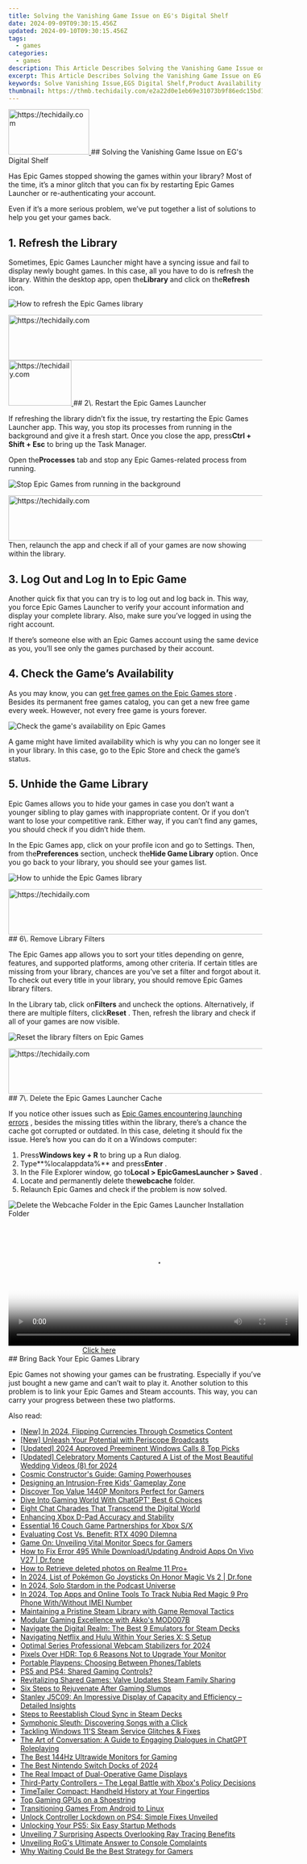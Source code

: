 ```yaml
---
title: Solving the Vanishing Game Issue on EG's Digital Shelf
date: 2024-09-09T09:30:15.456Z
updated: 2024-09-10T09:30:15.456Z
tags:
  - games
categories:
  - games
description: This Article Describes Solving the Vanishing Game Issue on EG's Digital Shelf
excerpt: This Article Describes Solving the Vanishing Game Issue on EG's Digital Shelf
keywords: Solve Vanishing Issue,EGS Digital Shelf,Product Availability Fix,Inventory Management Solution,Stock Disappearance Remedy,Shelf Digitization Challenge,Retail Inventory Optimization
thumbnail: https://thmb.techidaily.com/e2a22d0e1eb69e31073b9f86edc15bd17dc9ed7433f25f15297fff8ea322d744.jpg
---
```


<!-- affiliate ads begin -->
<a href="https://aligracehair.sjv.io/c/5597632/2135366/19272" target="_top" id="2135366">
  <img src="//a.impactradius-go.com/display-ad/19272-2135366" border="0" alt="https://techidaily.com" width="160" height="90"/>
</a>
<img height="0" width="0" src="https://aligracehair.sjv.io/i/5597632/2135366/19272" style="position:absolute;visibility:hidden;" border="0" />
<!-- affiliate ads end -->
## Solving the Vanishing Game Issue on EG's Digital Shelf

 Has Epic Games stopped showing the games within your library? Most of the time, it’s a minor glitch that you can fix by restarting Epic Games Launcher or re-authenticating your account.

 Even if it’s a more serious problem, we’ve put together a list of solutions to help you get your games back.

## 1\. Refresh the Library

 Sometimes, Epic Games Launcher might have a syncing issue and fail to display newly bought games. In this case, all you have to do is refresh the library. Within the desktop app, open the**Library** and click on the**Refresh** icon.

![How to refresh the Epic Games library](https://static1.makeuseofimages.com/wordpress/wp-content/uploads/2023/09/refresh-library-1.jpg)

<!-- affiliate ads begin -->
<a href="https://ephamedtechinc.pxf.io/c/5597632/2137203/26400" target="_top" id="2137203">
  <img src="//a.impactradius-go.com/display-ad/26400-2137203" border="0" alt="https://techidaily.com" width="728" height="90"/>
</a>
<img height="0" width="0" src="https://ephamedtechinc.pxf.io/i/5597632/2137203/26400" style="position:absolute;visibility:hidden;" border="0" />
<!-- affiliate ads end -->
<!-- affiliate ads begin -->
<a href="https://aligracehair.sjv.io/c/5597632/2115927/19272" target="_top" id="2115927">
  <img src="//a.impactradius-go.com/display-ad/19272-2115927" border="0" alt="https://techidaily.com" width="125" height="90"/>
</a>
<img height="0" width="0" src="https://aligracehair.sjv.io/i/5597632/2115927/19272" style="position:absolute;visibility:hidden;" border="0" />
<!-- affiliate ads end -->
## 2\. Restart the Epic Games Launcher

 If refreshing the library didn’t fix the issue, try restarting the Epic Games Launcher app. This way, you stop its processes from running in the background and give it a fresh start. Once you close the app, press**Ctrl + Shift + Esc** to bring up the Task Manager.

 Open the**Processes** tab and stop any Epic Games-related process from running.

![Stop Epic Games from running in the background](https://static1.makeuseofimages.com/wordpress/wp-content/uploads/2023/09/end-epic-games-1.jpg)

<!-- affiliate ads begin -->
<a href="https://appsumo.8odi.net/c/5597632/2137413/7443" target="_top" id="2137413">
  <img src="//a.impactradius-go.com/display-ad/7443-2137413" border="0" alt="https://techidaily.com" width="728" height="90"/>
</a>
<img height="0" width="0" src="https://appsumo.8odi.net/i/5597632/2137413/7443" style="position:absolute;visibility:hidden;" border="0" />
<!-- affiliate ads end -->
 Then, relaunch the app and check if all of your games are now showing within the library.

## 3\. Log Out and Log In to Epic Game

 Another quick fix that you can try is to log out and log back in. This way, you force Epic Games Launcher to verify your account information and display your complete library. Also, make sure you’ve logged in using the right account.

 If there’s someone else with an Epic Games account using the same device as you, you’ll see only the games purchased by their account.

## 4\. Check the Game’s Availability

 As you may know, you can [get free games on the Epic Games store](https://www.makeuseof.com/how-to-get-free-games-on-the-epic-games-store/) . Besides its permanent free games catalog, you can get a new free game every week. However, not every free game is yours forever.

![Check the game's availability on Epic Games](https://static1.makeuseofimages.com/wordpress/wp-content/uploads/2023/09/check-availability-1.jpg)

 A game might have limited availability which is why you can no longer see it in your library. In this case, go to the Epic Store and check the game’s status.

## 5\. Unhide the Game Library

 Epic Games allows you to hide your games in case you don’t want a younger sibling to play games with inappropriate content. Or if you don’t want to lose your competitive rank. Either way, if you can’t find any games, you should check if you didn’t hide them.

 In the Epic Games app, click on your profile icon and go to Settings. Then, from the**Preferences** section, uncheck the**Hide Game Library** option. Once you go back to your library, you should see your games list.

![How to unhide the Epic Games library](https://static1.makeuseofimages.com/wordpress/wp-content/uploads/2023/09/hide-game-library-1.jpg)

<!-- affiliate ads begin -->
<a href="https://appsumo.8odi.net/c/5597632/2130890/7443" target="_top" id="2130890">
  <img src="//a.impactradius-go.com/display-ad/7443-2130890" border="0" alt="https://techidaily.com" width="728" height="90"/>
</a>
<img height="0" width="0" src="https://appsumo.8odi.net/i/5597632/2130890/7443" style="position:absolute;visibility:hidden;" border="0" />
<!-- affiliate ads end -->
## 6\. Remove Library Filters

 The Epic Games app allows you to sort your titles depending on genre, features, and supported platforms, among other criteria. If certain titles are missing from your library, chances are you’ve set a filter and forgot about it. To check out every title in your library, you should remove Epic Games library filters.

 In the Library tab, click on**Filters** and uncheck the options. Alternatively, if there are multiple filters, click**Reset** . Then, refresh the library and check if all of your games are now visible.

![Reset the library filters on Epic Games](https://static1.makeuseofimages.com/wordpress/wp-content/uploads/2023/09/reset-filters-1.jpg)

<!-- affiliate ads begin -->
<a href="https://ephamedtechinc.pxf.io/c/5597632/2137224/26400" target="_top" id="2137224">
  <img src="//a.impactradius-go.com/display-ad/26400-2137224" border="0" alt="https://techidaily.com" width="728" height="90"/>
</a>
<img height="0" width="0" src="https://ephamedtechinc.pxf.io/i/5597632/2137224/26400" style="position:absolute;visibility:hidden;" border="0" />
<!-- affiliate ads end -->
## 7\. Delete the Epic Games Launcher Cache

 If you notice other issues such as [Epic Games encountering launching errors](https://www.makeuseof.com/windows-epic-game-launcher-0013-error/) , besides the missing titles within the library, there’s a chance the cache got corrupted or outdated. In this case, deleting it should fix the issue. Here’s how you can do it on a Windows computer:

1. Press**Windows key + R** to bring up a Run dialog.
2. Type**%localappdata%** and press**Enter** .
3. In the File Explorer window, go to**Local > EpicGamesLauncher > Saved** .
4. Locate and permanently delete the**webcache** folder.
5. Relaunch Epic Games and check if the problem is now solved.

![Delete the Webcache Folder in the Epic Games Launcher Installation Folder](https://static1.makeuseofimages.com/wordpress/wp-content/uploads/2023/06/5-delete-the-webcache-folder-in-the-epic-games-launcher-installation-folder.jpg)

<!-- affiliate ads begin -->
<span id="1983573">
					<video width="576" height="240" style="cursor:pointer"
           poster="//a.impactradius-go.com/display-clicktoplayimage/1983573.png"
           onclick="if(!this.playClicked){this.play();this.setAttribute('controls',true);this.playClicked=true;}">
	   <source src="//a.impactradius-go.com/display-ad/22993-1983573">
	   <img src="//a.impactradius-go.com/display-clicktoplayimage/1983573.png" style="border: none; height: 100%; width: 100%; object-fit: contain">
	</video>
	<div style="width:360px;text-align:center"><a href="javascript:window.open(decodeURIComponent('https%3A%2F%2Fhomestyler.sjv.io%2Fc%2F5597632%2F1983573%2F22993'), '_blank');void(0);">Click here</a></div>
</span>
<img height="0" width="0" src="https://imp.pxf.io/i/5597632/1983573/22993" style="position:absolute;visibility:hidden;" border="0" />
<!-- affiliate ads end -->
## Bring Back Your Epic Games Library

 Epic Games not showing your games can be frustrating. Especially if you’ve just bought a new game and can’t wait to play it. Another solution to this problem is to link your Epic Games and Steam accounts. This way, you can carry your progress between these two platforms.


<ins class="adsbygoogle"
     style="display:block"
     data-ad-format="autorelaxed"
     data-ad-client="ca-pub-7571918770474297"
     data-ad-slot="1223367746"></ins>



<ins class="adsbygoogle"
     style="display:block"
     data-ad-client="ca-pub-7571918770474297"
     data-ad-slot="8358498916"
     data-ad-format="auto"
     data-full-width-responsive="true"></ins>





<span class="atpl-alsoreadstyle">Also read:</span>
<div><ul>
<li><a href="https://eaxpv-info.techidaily.com/new-in-2024-flipping-currencies-through-cosmetics-content/"><u>[New] In 2024, Flipping Currencies Through Cosmetics Content</u></a></li>
<li><a href="https://some-skills.techidaily.com/new-unleash-your-potential-with-periscope-broadcasts/"><u>[New] Unleash Your Potential with Periscope Broadcasts</u></a></li>
<li><a href="https://visual-screen-recording.techidaily.com/updated-2024-approved-preeminent-windows-calls-8-top-picks/"><u>[Updated] 2024 Approved Preeminent Windows Calls 8 Top Picks</u></a></li>
<li><a href="https://facebook-record-videos.techidaily.com/updated-celebratory-moments-captured-a-list-of-the-most-beautiful-wedding-videos-8-for-2024/"><u>[Updated] Celebratory Moments Captured A List of the Most Beautiful Wedding Videos (8) for 2024</u></a></li>
<li><a href="https://games-able.techidaily.com/cosmic-constructors-guide-gaming-powerhouses/"><u>Cosmic Constructor's Guide: Gaming Powerhouses</u></a></li>
<li><a href="https://games-able.techidaily.com/designing-an-intrusion-free-kids-gameplay-zone/"><u>Designing an Intrusion-Free Kids' Gameplay Zone</u></a></li>
<li><a href="https://games-able.techidaily.com/discover-top-value-1440p-monitors-perfect-for-gamers/"><u>Discover Top Value 1440P Monitors Perfect for Gamers</u></a></li>
<li><a href="https://games-able.techidaily.com/dive-into-gaming-world-with-chatgpt-best-6-choices/"><u>Dive Into Gaming World With ChatGPT' Best 6 Choices</u></a></li>
<li><a href="https://games-able.techidaily.com/eight-chat-charades-that-transcend-the-digital-world/"><u>Eight Chat Charades That Transcend the Digital World</u></a></li>
<li><a href="https://games-able.techidaily.com/enhancing-xbox-d-pad-accuracy-and-stability/"><u>Enhancing Xbox D-Pad Accuracy and Stability</u></a></li>
<li><a href="https://games-able.techidaily.com/essential-16-couch-game-partnerships-for-xbox-sx/"><u>Essential 16 Couch Game Partnerships for Xbox S/X</u></a></li>
<li><a href="https://games-able.techidaily.com/evaluating-cost-vs-benefit-rtx-4090-dilemna/"><u>Evaluating Cost Vs. Benefit: RTX 4090 Dilemna</u></a></li>
<li><a href="https://games-able.techidaily.com/game-on-unveiling-vital-monitor-specs-for-gamers/"><u>Game On: Unveiling Vital Monitor Specs for Gamers</u></a></li>
<li><a href="https://change-location.techidaily.com/how-to-fix-error-495-while-downloadupdating-android-apps-on-vivo-v27-drfone-by-drfone-fix-android-problems-fix-android-problems/"><u>How to Fix Error 495 While Download/Updating Android Apps On Vivo V27 | Dr.fone</u></a></li>
<li><a href="https://blog-min.techidaily.com/how-to-retrieve-deleted-photos-on-realme-11-proplus-by-stellar-photo-recovery-android-mobile-photo-recover/"><u>How to Retrieve deleted photos on Realme 11 Pro+</u></a></li>
<li><a href="https://pokemon-go-android.techidaily.com/in-2024-list-of-pokemon-go-joysticks-on-honor-magic-vs-2-drfone-by-drfone-virtual-android/"><u>In 2024, List of Pokémon Go Joysticks On Honor Magic Vs 2 | Dr.fone</u></a></li>
<li><a href="https://extra-support.techidaily.com/in-2024-solo-stardom-in-the-podcast-universe/"><u>In 2024, Solo Stardom in the Podcast Universe</u></a></li>
<li><a href="https://easy-unlock-android.techidaily.com/in-2024-top-apps-and-online-tools-to-track-nubia-red-magic-9-pro-phone-withwithout-imei-number-by-drfone-android/"><u>In 2024, Top Apps and Online Tools To Track Nubia Red Magic 9 Pro Phone With/Without IMEI Number</u></a></li>
<li><a href="https://games-able.techidaily.com/maintaining-a-pristine-steam-library-with-game-removal-tactics/"><u>Maintaining a Pristine Steam Library with Game Removal Tactics</u></a></li>
<li><a href="https://games-able.techidaily.com/modular-gaming-excellence-with-akkos-mod007b/"><u>Modular Gaming Excellence with Akko's MOD007B</u></a></li>
<li><a href="https://games-able.techidaily.com/navigate-the-digital-realm-the-best-9-emulators-for-steam-decks/"><u>Navigate the Digital Realm: The Best 9 Emulators for Steam Decks</u></a></li>
<li><a href="https://games-able.techidaily.com/navigating-netflix-and-hulu-within-your-series-x-s-setup/"><u>Navigating Netflix and Hulu Within Your Series X: S Setup</u></a></li>
<li><a href="https://extra-support.techidaily.com/optimal-series-professional-webcam-stabilizers-for-2024/"><u>Optimal Series Professional Webcam Stabilizers for 2024</u></a></li>
<li><a href="https://games-able.techidaily.com/pixels-over-hdr-top-6-reasons-not-to-upgrade-your-monitor/"><u>Pixels Over HDR: Top 6 Reasons Not to Upgrade Your Monitor</u></a></li>
<li><a href="https://games-able.techidaily.com/portable-playpens-choosing-between-phonestablets/"><u>Portable Playpens: Choosing Between Phones/Tablets</u></a></li>
<li><a href="https://games-able.techidaily.com/ps5-and-ps4-shared-gaming-controls/"><u>PS5 and PS4: Shared Gaming Controls?</u></a></li>
<li><a href="https://games-able.techidaily.com/revitalizing-shared-games-valve-updates-steam-family-sharing/"><u>Revitalizing Shared Games: Valve Updates Steam Family Sharing</u></a></li>
<li><a href="https://games-able.techidaily.com/six-steps-to-rejuvenate-after-gaming-slumps/"><u>Six Steps to Rejuvenate After Gaming Slumps</u></a></li>
<li><a href="https://buynow-reviews.techidaily.com/stanley-j5c09-an-impressive-display-of-capacity-and-efficiency-detailed-insights/"><u>Stanley J5C09: An Impressive Display of Capacity and Efficiency – Detailed Insights</u></a></li>
<li><a href="https://games-able.techidaily.com/steps-to-reestablish-cloud-sync-in-steam-decks/"><u>Steps to Reestablish Cloud Sync in Steam Decks</u></a></li>
<li><a href="https://games-able.techidaily.com/symphonic-sleuth-discovering-songs-with-a-click/"><u>Symphonic Sleuth: Discovering Songs with a Click</u></a></li>
<li><a href="https://games-able.techidaily.com/tackling-windows-11s-steam-service-glitches-and-fixes/"><u>Tackling Windows 11'S Steam Service Glitches & Fixes</u></a></li>
<li><a href="https://games-able.techidaily.com/the-art-of-conversation-a-guide-to-engaging-dialogues-in-chatgpt-roleplaying/"><u>The Art of Conversation: A Guide to Engaging Dialogues in ChatGPT Roleplaying</u></a></li>
<li><a href="https://games-able.techidaily.com/the-best-144hz-ultrawide-monitors-for-gaming/"><u>The Best 144Hz Ultrawide Monitors for Gaming</u></a></li>
<li><a href="https://games-able.techidaily.com/the-best-nintendo-switch-docks-of-2024/"><u>The Best Nintendo Switch Docks of 2024</u></a></li>
<li><a href="https://games-able.techidaily.com/the-real-impact-of-dual-operative-game-displays/"><u>The Real Impact of Dual-Operative Game Displays</u></a></li>
<li><a href="https://games-able.techidaily.com/third-party-controllers-the-legal-battle-with-xboxs-policy-decisions/"><u>Third-Party Controllers – The Legal Battle with Xbox's Policy Decisions</u></a></li>
<li><a href="https://games-able.techidaily.com/timetailer-compact-handheld-history-at-your-fingertips/"><u>TimeTailer Compact: Handheld History at Your Fingertips</u></a></li>
<li><a href="https://games-able.techidaily.com/top-gaming-gpus-on-a-shoestring/"><u>Top Gaming GPUs on a Shoestring</u></a></li>
<li><a href="https://games-able.techidaily.com/transitioning-games-from-android-to-linux/"><u>Transitioning Games From Android to Linux</u></a></li>
<li><a href="https://games-able.techidaily.com/unlock-controller-lockdown-on-ps4-simple-fixes-unveiled/"><u>Unlock Controller Lockdown on PS4: Simple Fixes Unveiled</u></a></li>
<li><a href="https://games-able.techidaily.com/unlocking-your-ps5-six-easy-startup-methods/"><u>Unlocking Your PS5: Six Easy Startup Methods</u></a></li>
<li><a href="https://games-able.techidaily.com/unveiling-7-surprising-aspects-overlooking-ray-tracing-benefits/"><u>Unveiling 7 Surprising Aspects Overlooking Ray Tracing Benefits</u></a></li>
<li><a href="https://games-able.techidaily.com/unveiling-rogs-ultimate-answer-to-console-complaints/"><u>Unveiling RoG's Ultimate Answer to Console Complaints</u></a></li>
<li><a href="https://games-able.techidaily.com/why-waiting-could-be-the-best-strategy-for-gamers/"><u>Why Waiting Could Be the Best Strategy for Gamers</u></a></li>
</ul></div>
